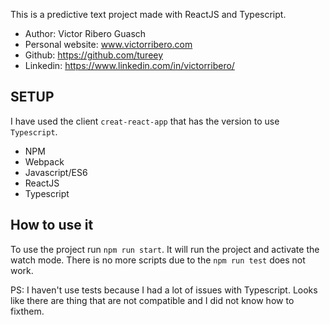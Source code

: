 This is a predictive text project made with ReactJS and Typescript.

* Author: Victor Ribero Guasch
* Personal website: www.victorribero.com
* Github: https://github.com/tureey
* Linkedin: https://www.linkedin.com/in/victorribero/


## SETUP
I have used the client `creat-react-app` that has the version to use `Typescript`.
* NPM
* Webpack
* Javascript/ES6
* ReactJS
* Typescript

## How to use it
To use the project run `npm run start`. It will run the project and activate the watch mode.
There is no more scripts due to the `npm run test` does not work.

PS: I haven't use tests because I had a lot of issues with Typescript. Looks like there are thing that are not compatible and I did not know how to fixthem.
